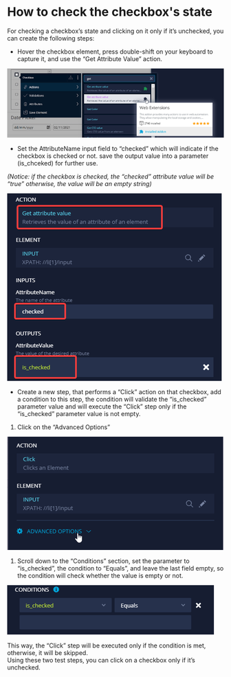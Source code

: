 # How to check the checkbox's state

For checking a checkbox’s state and clicking on it only if it’s unchecked, you can create the following steps:

* Hover the checkbox element, press double-shift on your keyboard to capture it, and use the “Get Attribute Value” action.

![](<../../.gitbook/assets/image (489) (1).png>)

* Set the AttributeName input field to “checked” which will indicate if the checkbox is checked or not. save the output value into a parameter (is\_chceked) for further use.

_(Notice: if the checkbox is checked, the “checked” attribute value will be “true” otherwise, the value will be an empty string)_

![](<../../.gitbook/assets/image (555).png>)

* Create a new step, that performs a “Click” action on that checkbox, add a condition to this step, the condition will validate the “is\_checked” parameter value and will execute the “Click” step only if the “is\_checked” parameter value is not empty.

1. Click on the “Advanced Options”

![](<../../.gitbook/assets/image (566).png>)

1. Scroll down to the “Conditions” section, set the parameter to “is\_checked”, the condition to “Equals”, and leave the last field empty, so the condition will check whether the value is empty or not.

![](<../../.gitbook/assets/image (537) (1).png>)

This way, the “Click” step will be executed only if the condition is met, otherwise, it will be skipped.\
﻿Using these two test steps, you can click on a checkbox only if it’s unchecked.
